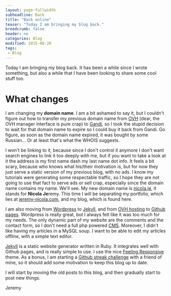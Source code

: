 ```yaml
---
layout: page-fullwidth
subheadline: Back
title: "Back online"
teaser: "Today I am bringing my blog back."
breadcrumb: false
header: no
categories: Blog
modified: 2015-08-20
tags:
 - Blog
---
```


Today I am bringing my blog back.
It has been a while since I wrote something, but also a while that I have been looking to share some cool stuff too.

# What changes

I am changing my **domain name**. I am a bit ashamed to say it, but I couldn't figure out how to transfer my previous domain name from [OVH](http://www.ovh.com) (dear, the OVH manager interface is pure crap) to [Gandi](http://www.gandi.net), so I took the stupid decision to wait for that domain name to expire so I could buy it back from Gandi. Go figure, as soon as the domain name expired, it was bought by some Russian... Or at least that's what the WHOIS suggests.

I won't be linking to it, because since I don't control it anymore I don't want search engines to link it too deeply with me, but if you want to take a look at it the address is my first name dash my last name dot info. It feels a bit scary, because who knows what his/their motivation is, but for now they just serve a static version of my previous blog, with no ads. I know my tutorials were generating some respectable traffic, so I hope they are not going to use that fact to serve ads or sell crap, especially since the domain name contains my name. We'll see.
My new domain name is [nicola.je](http://nicola.je), it stands for **Nicola** **Je**remy. This time I will be separating my portfolio, which lies at [jeremy-nicola.com](http://jeremy-nicola.com), and my blog, which is found here.

I am also moving from [Wordpress](http://wordpress.org) to [Jekyll](http://jekyllrb.com), and from [OVH hosting](http://www.ovh.com) to [Github pages](https://pages.github.com/).
Wordpress is really great, but I always felt like it was too much for my needs. The only dynamic part of my website are the comments and the contact form, so I don't need a full php powered [CMS](https://en.wikipedia.org/wiki/Content_management_system). Moreover, I didn't like having my articles in a MySQL soup. I want to be able to edit my articles offline, with a simple text editor.

[Jekyll](http://jekyllrb.com) is a static website generator written in Ruby. It integrates well with Github pages, and is really simple to use. I use the nice [Feeling Responsive](https://github.com/Phlow/feeling-responsive) theme.
As a bonus, I am starting a [Github streak challenge](https://ryanseys.com/blog/177-days-of-github/) with a friend of mine, so it should add some motivation to keep this blog up to date.

I will start by moving the old posts to this blog, and then gradually start to post new things.

Jeremy
